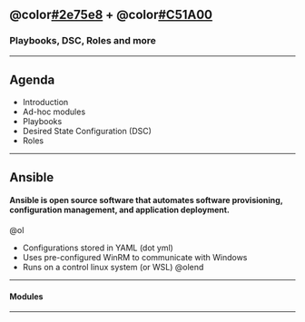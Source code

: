 ## @color[#2e75e8](PowerShell) + @color[#C51A00](Ansible)
### Playbooks, DSC, Roles and more

---

## Agenda

- Introduction
- Ad-hoc modules
- Playbooks
- Desired State Configuration (DSC)
- Roles

---

## Ansible

#### Ansible is open source software that automates software provisioning, configuration management, and application deployment.

@ol[](false)
- Configurations stored in YAML (dot yml)
- Uses pre-configured WinRM to communicate with Windows
- Runs on a control linux system (or WSL)
@olend

---

#### Modules


---